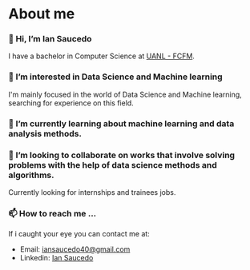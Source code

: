 # About me

### 👋 Hi, I’m **Ian Saucedo**

I have a bachelor in Computer Science at [UANL - FCFM](http://www.fcfm.uanl.mx/).

### 👀 I’m interested in Data Science and Machine learning 

I'm mainly focused in the world of Data Science and Machine learning, searching for experience on this field. 

### 🌱 I’m currently learning about machine learning and data analysis methods. 

### 💞️ I’m looking to collaborate on works that involve solving problems with the help of data science methods and algorithms. 

Currently looking for internships and trainees jobs. 

### 📫 How to reach me ...

If i caught your eye you can contact me at: 
- Email: iansaucedo40@gmail.com
- Linkedin: [Ian Saucedo](https://www.linkedin.com/in/ian-mauricio-saucedo-alem%C3%A1n-a3a4a321a/)

<!---
Ian306/Ian306 is a ✨ special ✨ repository because its `README.md` (this file) appears on your GitHub profile.
You can click the Preview link to take a look at your changes.
--->
